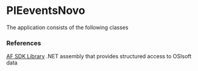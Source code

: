 
# PIEeventsNovo

The application consists of the following classes 



### References
[AF SDK  Library](https://techsupport.osisoft.com/Documentation/PI-AF-SDK/html/1a02af4c-1bec-4804-a9ef-3c7300f5e2fc.htm) .NET assembly that provides structured access to OSIsoft data
